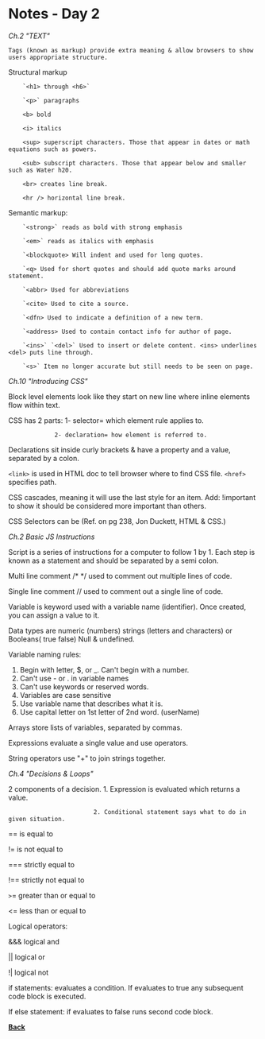 # Notes - Day 2

_Ch.2 "TEXT"_

    Tags (known as markup) provide extra meaning & allow browsers to show users appropriate structure.

Structural markup

        `<h1> through <h6>`

        `<p>` paragraphs

        <b> bold
        
        <i> italics
        
        <sup> superscript characters. Those that appear in dates or math equations such as powers.
        
        <sub> subscript characters. Those that appear below and smaller such as Water h20.
        
        <br> creates line break.
        
        <hr /> horizontal line break.

Semantic markup:

        `<strong>` reads as bold with strong emphasis
        
        `<em>` reads as italics with emphasis
        
        `<blockquote> Will indent and used for long quotes.
        
        `<q> Used for short quotes and should add quote marks around statement.
        
        `<abbr> Used for abbreviations
        
        `<cite> Used to cite a source.
        
        `<dfn> Used to indicate a definition of a new term.
        
        `<address> Used to contain contact info for author of page.
        
        `<ins>` `<del>` Used to insert or delete content. <ins> underlines <del> puts line through.
        
        `<s>` Item no longer accurate but still needs to be seen on page.

_Ch.10 "Introducing CSS"_

Block level elements look like they start on new line where inline elements flow within text.

CSS has 2 parts: 1- selector= which element rule applies to.

                 2- declaration= how element is referred to.

Declarations sit inside curly brackets & have a property and a value, separated by a colon.

`<link>` is used in HTML doc to tell browser where to find CSS file. `<href>` specifies path.

CSS cascades, meaning it will use the last style for an item. Add: !important to show it should be considered more important than others.

CSS Selectors can be (Ref. on pg 238, Jon Duckett, HTML & CSS.)

_Ch.2 Basic JS Instructions_

Script is a series of instructions for a computer to follow 1 by 1. Each step is known as a statement and should be separated by a semi colon.

Multi line comment /* */ used to comment out multiple lines of code.

Single line comment // used to comment out a single line of code.

Variable is keyword used with a variable name (identifier). Once created, you can assign a value to it.

Data types are numeric (numbers) strings (letters and characters) or Booleans( true false) Null & undefined.

Variable naming rules:

1. Begin with letter, $, or _. Can't begin with a number.
2. Can't use - or . in variable names
3. Can't use keywords or reserved words.
4. Variables are case sensitive
5. Use variable name that describes what it is.
6. Use capital letter on 1st letter of 2nd word. (userName)

Arrays store lists of variables, separated by commas.

Expressions evaluate a single value and use operators.

String operators use "+" to join strings together.

_Ch.4 "Decisions & Loops"_

2 components of a decision. 1. Expression is evaluated which returns a value.

                            2. Conditional statement says what to do in given situation.

== is equal to

!= is not equal to

=== strictly equal to

!== strictly not equal to

`>`= greater than or equal to

<= less than or equal to

Logical operators:

&&& logical and

|| logical or

!| logical not

if statements: evaluates a condition. If evaluates to true any subsequent code block is executed.

If else statement: if evaluates to false runs second code block.

**<a href = "https://github.com/scottie-l/reading-notes/blob/main/reading-notes-201/README.md">Back</a>**
